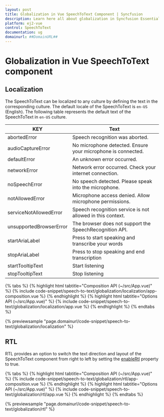 ```yaml
---
layout: post
title: Globalization in Vue SpeechToText Component | Syncfusion
description: Learn here all about globalization in Syncfusion Essential Vue SpeechToText component, its elements, and more.
platform: ej2-vue
control: SpeechToText
documentation: ug
domainurl: ##DomainURL##
---
```


# Globalization in Vue SpeechToText component

## Localization

The SpeechToText can be localized to any culture by defining the text in the corresponding culture. The default locale of the SpeechToText is `en-US` (English). The following table represents the default text of the SpeechToText in `en-US` culture.

|KEY|Text|
|----|----|
|abortedError|Speech recognition was aborted.|
|audioCaptureError|No microphone detected. Ensure your microphone is connected.|
|defaultError|An unknown error occurred.|
|networkError|Network error occurred. Check your internet connection.|
|noSpeechError|No speech detected. Please speak into the microphone.|
|notAllowedError|Microphone access denied. Allow microphone permissions.|
|serviceNotAllowedError|Speech recognition service is not allowed in this context.|
|unsupportedBrowserError|The browser does not support the SpeechRecognition API.|
|startAriaLabel|Press to start speaking and transcribe your words|
|stopAriaLabel|Press to stop speaking and end transcription|
|startTooltipText|Start listening|
|stopTooltipText|Stop listening|

{% tabs %}
{% highlight html tabtitle="Composition API (~/src/App.vue)" %}
{% include code-snippet/speech-to-text/globalization/localization/app-composition.vue %}
{% endhighlight %}
{% highlight html tabtitle="Options API (~/src/App.vue)" %}
{% include code-snippet/speech-to-text/globalization/localization/app.vue %}
{% endhighlight %}
{% endtabs %}
        
{% previewsample "page.domainurl/code-snippet/speech-to-text/globalization/localization" %}

## RTL

RTL provides an option to switch the text direction and layout of the SpeechToText component from right to left by setting the [enableRtl](../api/speech-to-text/#enableRtl) property to true.

{% tabs %}
{% highlight html tabtitle="Composition API (~/src/App.vue)" %}
{% include code-snippet/speech-to-text/globalization/rtl/app-composition.vue %}
{% endhighlight %}
{% highlight html tabtitle="Options API (~/src/App.vue)" %}
{% include code-snippet/speech-to-text/globalization/rtl/app.vue %}
{% endhighlight %}
{% endtabs %}
        
{% previewsample "page.domainurl/code-snippet/speech-to-text/globalization/rtl" %}
